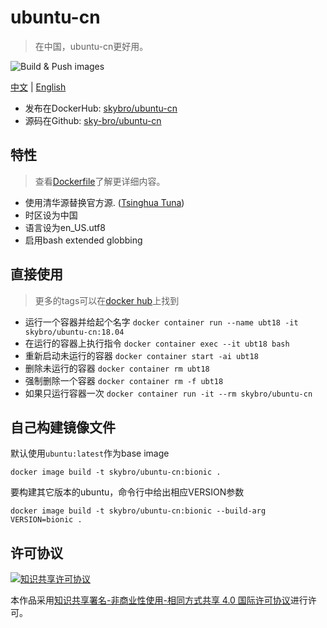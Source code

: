# ubuntu-cn

> 在中国，ubuntu-cn更好用。

![Build & Push images](https://github.com/sky-bro/ubuntu-cn/workflows/Build%20&%20Push%20images/badge.svg)

<u>中文</u> | [English](./README.md)

* 发布在DockerHub: [skybro/ubuntu-cn](https://hub.docker.com/r/skybro/ubuntu-cn/)
* 源码在Github: [sky-bro/ubuntu-cn](https://github.com/sky-bro/ubuntu-cn)

## 特性

> 查看[Dockerfile](./Dockerfile)了解更详细内容。

* 使用清华源替换官方源. ([Tsinghua Tuna](https://mirror.tuna.tsinghua.edu.cn/help/ubuntu/))
* 时区设为中国
* 语言设为en_US.utf8
* 启用bash extended globbing

## 直接使用

> 更多的tags可以在[docker hub](https://hub.docker.com/r/skybro/ubuntu-cn)上找到

* 运行一个容器并给起个名字 `docker container run --name ubt18 -it skybro/ubuntu-cn:18.04`
* 在运行的容器上执行指令 `docker container exec --it ubt18 bash`
* 重新启动未运行的容器 `docker container start -ai ubt18`
* 删除未运行的容器 `docker container rm ubt18`
* 强制删除一个容器 `docker container rm -f ubt18`
* 如果只运行容器一次 `docker container run -it --rm skybro/ubuntu-cn`

## 自己构建镜像文件

默认使用`ubuntu:latest`作为base image

```shell
docker image build -t skybro/ubuntu-cn:bionic .
```

要构建其它版本的ubuntu，命令行中给出相应VERSION参数

```shell
docker image build -t skybro/ubuntu-cn:bionic --build-arg VERSION=bionic .
```

## 许可协议

[![知识共享许可协议](https://i.creativecommons.org/l/by-nc/4.0/88x31.png)](https://creativecommons.org/licenses/by-nc-sa/4.0/deed.zh)

本作品采用[知识共享署名-非商业性使用-相同方式共享 4.0 国际许可协议](https://creativecommons.org/licenses/by-nc-sa/4.0/deed.zh)进行许可。
